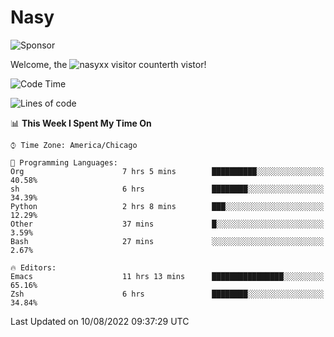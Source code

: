 # Nasy

<!--
<p align="center">
<img height="200" src="https://github-readme-stats.vercel.app/api?username=nasyxx&count_private=true&show_icons=true&theme=dracula&include_all_commits=true"/>
<img height="200" src="https://github-readme-stats.vercel.app/api/top-langs/?username=nasyxx&theme=dracula&hide=html,jupyter+notebook&count_private=true&show_icons=true"/>
</p>

  
----------------
-->

![Sponsor](https://img.shields.io/static/v1.svg?label=Sponsor&message=%E2%9D%A4&logo=GitHub&style=flat&color=pink)
 
Welcome, the ![nasyxx visitor counter](https://count.getloli.com/get/@nasyxx?theme=rule34)th vistor!
 
<!--START_SECTION:waka-->
![Code Time](http://img.shields.io/badge/Code%20Time-2%2C547%20hrs%2021%20mins-blue)

![Lines of code](https://img.shields.io/badge/From%20Hello%20World%20I%27ve%20Written-5%20Million%20lines%20of%20code-blue)

📊 **This Week I Spent My Time On** 

```text
⌚︎ Time Zone: America/Chicago

💬 Programming Languages: 
Org                      7 hrs 5 mins        ██████████░░░░░░░░░░░░░░░   40.58% 
sh                       6 hrs               ████████░░░░░░░░░░░░░░░░░   34.39% 
Python                   2 hrs 8 mins        ███░░░░░░░░░░░░░░░░░░░░░░   12.29% 
Other                    37 mins             █░░░░░░░░░░░░░░░░░░░░░░░░   3.59% 
Bash                     27 mins             ░░░░░░░░░░░░░░░░░░░░░░░░░   2.67%

🔥 Editors: 
Emacs                    11 hrs 13 mins      ████████████████░░░░░░░░░   65.16% 
Zsh                      6 hrs               ████████░░░░░░░░░░░░░░░░░   34.84%

```


 Last Updated on 10/08/2022 09:37:29 UTC
<!--END_SECTION:waka-->

<!-- ![visitors](https://visitor-badge.laobi.icu/badge?page_id=nasyxx.nasyxx) -->

